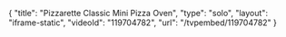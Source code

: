 {
    "title": "Pizzarette Classic Mini Pizza Oven",
    "type": "solo",
    "layout": "iframe-static",
    "videoId": "119704782",
    "url": "\/tvpembed\/119704782"
}